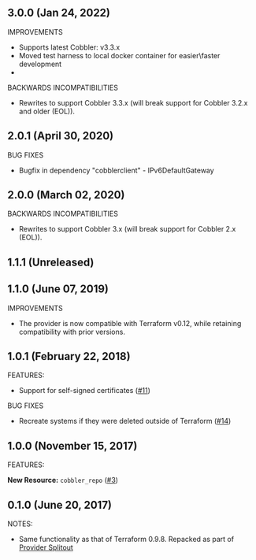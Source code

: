 ## 3.0.0 (Jan 24, 2022)

IMPROVEMENTS

* Supports latest Cobbler: v3.3.x
* Moved test harness to local docker container for easier\faster development
* 

BACKWARDS INCOMPATIBILITIES

* Rewrites to support Cobbler 3.3.x (will break support for Cobbler 3.2.x and older (EOL)).

## 2.0.1 (April 30, 2020)

BUG FIXES

* Bugfix in dependency "cobblerclient" - IPv6DefaultGateway

## 2.0.0 (March 02, 2020)

BACKWARDS INCOMPATIBILITIES

* Rewrites to support Cobbler 3.x (will break support for Cobbler 2.x (EOL)).

## 1.1.1 (Unreleased)

## 1.1.0 (June 07, 2019)

IMPROVEMENTS

* The provider is now compatible with Terraform v0.12, while retaining compatibility with prior versions.

## 1.0.1 (February 22, 2018)

FEATURES:

* Support for self-signed certificates ([#11](https://github.com/terraform-providers/terraform-provider-cobbler/issues/11))

BUG FIXES

* Recreate systems if they were deleted outside of Terraform ([#14](https://github.com/terraform-providers/terraform-provider-cobbler/issues/14))

## 1.0.0 (November 15, 2017)

FEATURES:

__New Resource:__ `cobbler_repo` ([#3](https://github.com/terraform-providers/terraform-provider-cobbler/issues/3))

## 0.1.0 (June 20, 2017)

NOTES:

* Same functionality as that of Terraform 0.9.8. Repacked as part of [Provider Splitout](https://www.hashicorp.com/blog/upcoming-provider-changes-in-terraform-0-10/)
